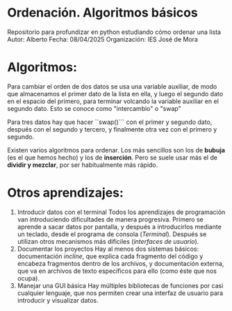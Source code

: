 # Ordenación. Algoritmos básicos
Repositorio para profundizar en python estudiando cómo ordenar una lista
Autor: Alberto
Fecha: 08/04/2025
Organización: IES José de Mora

# Algoritmos:
Para cambiar el orden de dos datos se usa una variable auxiliar, de modo que almacenamos
el primer dato de la lista en ella, y luego el segundo dato en el espacio del primero,
para terminar volcando la variable auxiliar en el segundo dato. Esto se conoce como
"intercambio" o "swap"

Para tres datos hay que hacer ``swap()``` con el primer y segundo dato, después con el
segundo y tercero, y finalmente otra vez con el primero y segundo.

Existen varios algoritmos para ordenar. Los más sencillos son los de **bubuja** (es el que hemos hecho)
y los de **inserción**. Pero se suele usar más el de **dividir y mezclar**, por ser habitualmente más rápido.

# Otros aprendizajes:
1. Introducir datos con el terminal
Todos los aprendizajes de programación van introduciendo dificultades de manera progresiva. Primero se aprende a sacar datos por pantalla, y después a introducirlos mediante un teclado, desde el programa de consola (*Terminal*). Después se utilizan otros mecanismos más dificiles (*interfaces de usuario*).
2. Documentar los proyectos
Hay al menos dos sistemas básicos: documentación *incline*, que explica cada fragmento del código y encabeza fragmentos dentro de los archivos, y documentación externa, que va en archivos de texto específicos para ello (como éste que nos ocupa).
3. Manejar una GUI básica 
Hay múltiples bibliotecas de funciones por casi cualquier lenguaje, que nos permiten crear una interfaz de usuario para introducir y visualizar datos.